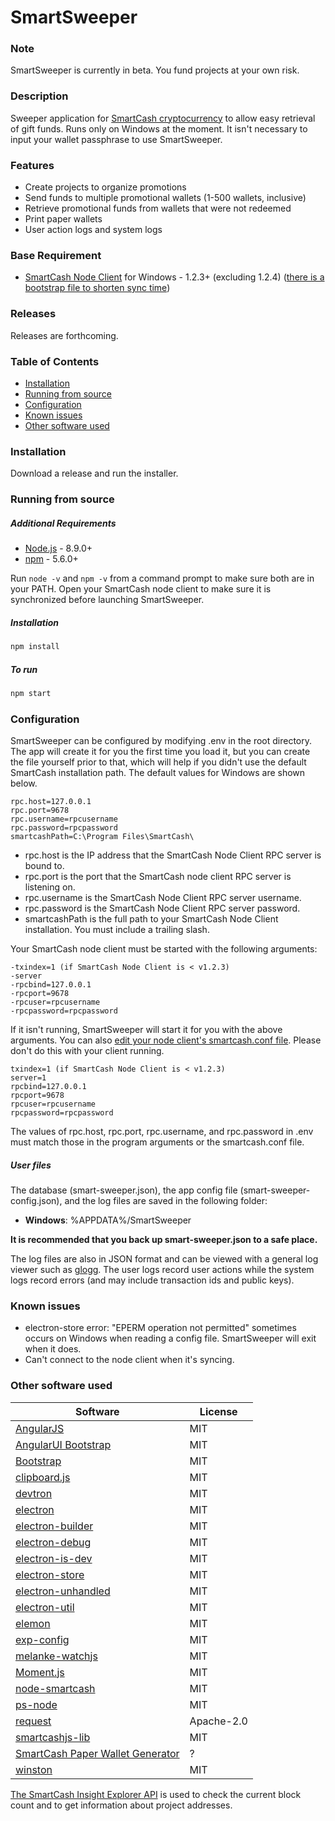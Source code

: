 # SmartSweeper

### Note
SmartSweeper is currently in beta. You fund projects at your own risk.

### Description
Sweeper application for [SmartCash cryptocurrency](http://smartcash.cc) to allow easy retrieval of gift funds. Runs only on Windows at the moment. It isn't necessary to input your wallet passphrase to use SmartSweeper.

### Features
* Create projects to organize promotions
* Send funds to multiple promotional wallets (1-500 wallets, inclusive)
* Retrieve promotional funds from wallets that were not redeemed
* Print paper wallets
* User action logs and system logs

### Base Requirement
* [SmartCash Node Client](https://smartcash.cc/wallets/) for Windows - 1.2.3+ (excluding 1.2.4) ([there is a bootstrap file to shorten sync time](https://smartcash.freshdesk.com/support/solutions/articles/35000027174-using-the-bootstrap-to-speedup-sync-process))

### Releases
Releases are forthcoming.

### Table of Contents
* [Installation](#installation)
* [Running from source](#running-from-source)
* [Configuration](#configuration)
* [Known issues](#known-issues)
* [Other software used](#other-software-used)


### Installation
Download a release and run the installer.

### Running from source
##### Additional Requirements
* [Node.js](http://nodejs.org) - 8.9.0+
* [npm](http://npmjs.com) - 5.6.0+

Run ```node -v``` and ```npm -v``` from a command prompt to make sure both are in your PATH. Open your SmartCash node client to make sure it is synchronized before launching SmartSweeper.

##### Installation
``` bash
npm install
```

##### To run
``` bash
npm start
```

### Configuration
SmartSweeper can be configured by modifying .env in the root directory. The app will create it for you the first time you load it, but you can create the file yourself prior to that, which will help if you didn't use the default SmartCash installation path. The default values for Windows are shown below.
```
rpc.host=127.0.0.1
rpc.port=9678
rpc.username=rpcusername
rpc.password=rpcpassword
smartcashPath=C:\Program Files\SmartCash\
```

* rpc.host is the IP address that the SmartCash Node Client RPC server is bound to.
* rpc.port is the port that the SmartCash node client RPC server is listening on.
* rpc.username is the SmartCash Node Client RPC server username.
* rpc.password is the SmartCash Node Client RPC server password.
* smartcashPath is the full path to your SmartCash Node Client installation. You must include a trailing slash.


Your SmartCash node client must be started with the following arguments:
```
-txindex=1 (if SmartCash Node Client is < v1.2.3)
-server
-rpcbind=127.0.0.1
-rpcport=9678
-rpcuser=rpcusername
-rpcpassword=rpcpassword
```

If it isn't running, SmartSweeper will start it for you with the above arguments. You can also [edit your node client's smartcash.conf file](https://smartcash.freshdesk.com/support/solutions/articles/35000038702-smartcash-conf-configuration-file). Please don't do this with your client running.

```
txindex=1 (if SmartCash Node Client is < v1.2.3)
server=1
rpcbind=127.0.0.1
rpcport=9678
rpcuser=rpcusername
rpcpassword=rpcpassword
```

The values of rpc.host, rpc.port, rpc.username, and rpc.password in .env must match those in the program arguments or the smartcash.conf file.


##### User files
The database (smart-sweeper.json), the app config file (smart-sweeper-config.json), and the log files are saved in the following folder:

* **Windows**: %APPDATA%/SmartSweeper

**It is recommended that you back up smart-sweeper.json to a safe place.**

The log files are also in JSON format and can be viewed with a general log viewer such as [glogg](https://github.com/nickbnf/glogg). The user logs record user actions while the system logs record errors (and may include transaction ids and public keys).

### Known issues
* electron-store error: "EPERM operation not permitted" sometimes occurs on Windows when reading a config file. SmartSweeper will exit when it does.
* Can't connect to the node client when it's syncing.

### Other software used
Software | License
-------- | --------
[AngularJS](http://angularjs.org) | MIT
[AngularUI Bootstrap](https://github.com/angular-ui/bootstrap) | MIT
[Bootstrap](https://getbootstrap.com/docs/3.3/) | MIT
[clipboard.js](https://clipboardjs.com) | MIT
[devtron](https://github.com/electron/devtron) | MIT
[electron](https://github.com/electron/electron) | MIT
[electron-builder](https://github.com/electron-userland/electron-builder) | MIT
[electron-debug](https://github.com/sindresorhus/electron-debug) | MIT
[electron-is-dev](https://github.com/sindresorhus/electron-is-dev) | MIT
[electron-store](https://github.com/sindresorhus/electron-store) | MIT
[electron-unhandled](https://github.com/sindresorhus/electron-unhandled) | MIT
[electron-util](https://github.com/sindresorhus/electron-util) | MIT
[elemon](https://github.com/manidlou/elemon) | MIT
[exp-config](https://github.com/ExpressenAB/exp-config) | MIT
[melanke-watchjs](https://github.com/melanke/Watch.JS) | MIT
[Moment.js](https://github.com/moment/moment) | MIT
[node-smartcash](https://github.com/miyakoj/node-smartcash) | MIT
[ps-node](https://github.com/neekey/ps) | MIT
[request](https://github.com/request/request) | Apache-2.0
[smartcashjs-lib](https://github.com/SmartCash/SmartCashjs-lib) | MIT
[SmartCash Paper Wallet Generator](https://github.com/SmartCash/PaperWalletGenerator) | ?
[winston](https://github.com/winstonjs/winston) | MIT


[The SmartCash Insight Explorer API](https://insight.smartcash.cc) is used to check the current block count and to get information about project addresses.